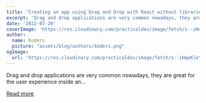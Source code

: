 ```yaml
---
title: 'Creating an app using Drag and Drop with React without libraries 👆!'
excerpt: 'Drag and drop applications are very common nowadays, they are great for the user experience inside an...'
date: '2022-07-20'
coverImage: 'https://res.cloudinary.com/practicaldev/image/fetch/s--iHqeKleY--/c_imagga_scale,f_auto,fl_progressive,h_420,q_66,w_1000/https://dev-to-uploads.s3.amazonaws.com/uploads/articles/o6px3t41gbrir1ybkhxk.gif'
author:
  name: Koders
  picture: "assets/blog/authors/koders.png"
ogImage:
  url: 'https://res.cloudinary.com/practicaldev/image/fetch/s--iHqeKleY--/c_imagga_scale,f_auto,fl_progressive,h_420,q_66,w_1000/https://dev-to-uploads.s3.amazonaws.com/uploads/articles/o6px3t41gbrir1ybkhxk.gif'
---
```


Drag and drop applications are very common nowadays, they are great for the user experience inside an...

[Read more](https://dev.to/franklin030601/creating-an-app-using-drag-and-drop-with-react-without-libraries--5cg9)
